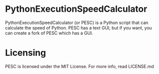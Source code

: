 # PythonExecutionSpeedCalculator

PythonExecutionSpeedCalculator (or PESC) is a Python script that can calculate the speed of Python. PESC has a text GUI, but if you want, you can create a fork of PESC which has a GUI.

# Licensing
PESC is licensed under the MIT License. For more info, read LICENSE.md
